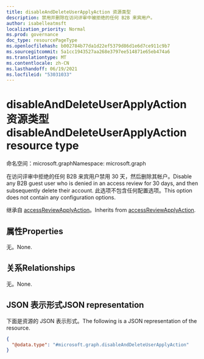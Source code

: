 ```yaml
---
title: disableAndDeleteUserApplyAction 资源类型
description: 禁用并删除在访问评审中被拒绝的任何 B2B 来宾用户。
author: isabelleatmsft
localization_priority: Normal
ms.prod: governance
doc_type: resourcePageType
ms.openlocfilehash: b002784b77da1d22ef5379d86d1e6d7ce911c9b7
ms.sourcegitcommit: 5a1cc1943527aa268e3797ee514871e65eb474a6
ms.translationtype: MT
ms.contentlocale: zh-CN
ms.lasthandoff: 06/19/2021
ms.locfileid: "53031033"
---
```

# <a name="disableanddeleteuserapplyaction-resource-type"></a><span data-ttu-id="2323b-103">disableAndDeleteUserApplyAction 资源类型</span><span class="sxs-lookup"><span data-stu-id="2323b-103">disableAndDeleteUserApplyAction resource type</span></span>

<span data-ttu-id="2323b-104">命名空间：microsoft.graph</span><span class="sxs-lookup"><span data-stu-id="2323b-104">Namespace: microsoft.graph</span></span>

<span data-ttu-id="2323b-105">在访问评审中拒绝的任何 B2B 来宾用户禁用 30 天，然后删除其帐户。</span><span class="sxs-lookup"><span data-stu-id="2323b-105">Disable any B2B guest user who is denied in an access review for 30 days, and then subsequently delete their account.</span></span> <span data-ttu-id="2323b-106">此选项不包含任何配置选项。</span><span class="sxs-lookup"><span data-stu-id="2323b-106">This option does not contain any configuration options.</span></span>

<span data-ttu-id="2323b-107">继承自 [accessReviewApplyAction](../resources/accessreviewapplyaction.md)。</span><span class="sxs-lookup"><span data-stu-id="2323b-107">Inherits from [accessReviewApplyAction](../resources/accessreviewapplyaction.md).</span></span>

## <a name="properties"></a><span data-ttu-id="2323b-108">属性</span><span class="sxs-lookup"><span data-stu-id="2323b-108">Properties</span></span>
<span data-ttu-id="2323b-109">无。</span><span class="sxs-lookup"><span data-stu-id="2323b-109">None.</span></span>

## <a name="relationships"></a><span data-ttu-id="2323b-110">关系</span><span class="sxs-lookup"><span data-stu-id="2323b-110">Relationships</span></span>
<span data-ttu-id="2323b-111">无。</span><span class="sxs-lookup"><span data-stu-id="2323b-111">None.</span></span>

## <a name="json-representation"></a><span data-ttu-id="2323b-112">JSON 表示形式</span><span class="sxs-lookup"><span data-stu-id="2323b-112">JSON representation</span></span>
<span data-ttu-id="2323b-113">下面是资源的 JSON 表示形式。</span><span class="sxs-lookup"><span data-stu-id="2323b-113">The following is a JSON representation of the resource.</span></span>
<!-- {
  "blockType": "resource",
  "@odata.type": "microsoft.graph.disableAndDeleteUserApplyAction"
}
-->
``` json
{
  "@odata.type": "#microsoft.graph.disableAndDeleteUserApplyAction"
}
```
